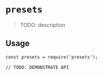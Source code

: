# `presets`

> TODO: description

## Usage

```
const presets = require('presets');

// TODO: DEMONSTRATE API
```
